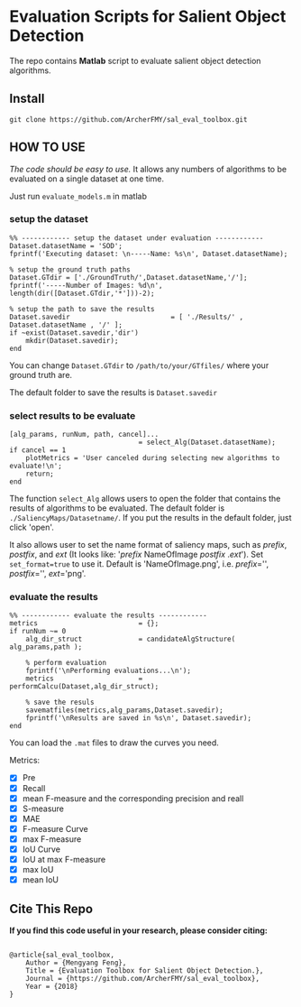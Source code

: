 # Evaluation Scripts for Salient Object Detection
The repo contains **Matlab** script to evaluate salient object detection algorithms.

## Install

```
git clone https://github.com/ArcherFMY/sal_eval_toolbox.git
```

## HOW TO USE

_The code should be easy to use._ It allows any numbers of algorithms to be evaluated on a single dataset at one time.

Just run `evaluate_models.m` in matlab


### setup the dataset

```
%% ------------ setup the dataset under evaluation ------------
Dataset.datasetName = 'SOD';
fprintf('Executing dataset: \n-----Name: %s\n', Dataset.datasetName);

% setup the ground truth paths
Dataset.GTdir = ['./GroundTruth/',Dataset.datasetName,'/'];
fprintf('-----Number of Images: %d\n', length(dir([Dataset.GTdir,'*']))-2);

% setup the path to save the results
Dataset.savedir                         = [ './Results/' , Dataset.datasetName , '/' ];
if ~exist(Dataset.savedir,'dir')
    mkdir(Dataset.savedir);
end
```
You can change `Dataset.GTdir` to `/path/to/your/GTfiles/` where your ground truth are. 

The default folder to save the results is `Dataset.savedir`

### select results to be evaluate

```
[alg_params, runNum, path, cancel]...
                                = select_Alg(Dataset.datasetName);
if cancel == 1
    plotMetrics = 'User canceled during selecting new algorithms to evaluate!\n';
    return;
end
```
The function `select_Alg` allows users to open the folder that contains the results of algorithms to be evaluated. The default folder is `./SaliencyMaps/Datasetname/`. If you put the results in the default folder, just click 'open'.

It also allows user to set the name format of saliency maps, such as _prefix_, _postfix_, and _ext_ (It looks like: '_prefix_ NameOfImage _postfix_ ._ext_'). Set `set_format=true` to use it. Default is 'NameOfImage.png', i.e. _prefix_='', _postfix_='', _ext_='png'.

### evaluate the results

```
%% ------------ evaluate the results ------------
metrics                         = {};
if runNum ~= 0 
    alg_dir_struct              = candidateAlgStructure( alg_params,path ); 

    % perform evaluation
    fprintf('\nPerforming evaluations...\n');
    metrics                     = performCalcu(Dataset,alg_dir_struct);

    % save the resuls
    savematfiles(metrics,alg_params,Dataset.savedir);
    fprintf('\nResults are saved in %s\n', Dataset.savedir);
end
```

You can load the `.mat` files to draw the curves you need.

 Metrics:

- [x] Pre
- [x] Recall
- [x] mean F-measure and the corresponding precision and reall
- [x] S-measure
- [x] MAE
- [x] F-measure Curve
- [x] max F-measure
- [x] IoU Curve
- [x] IoU at max F-measure
- [x] max IoU
- [x] mean IoU

## Cite This Repo

**If you find this code useful in your research, please consider citing:**

```

@article{sal_eval_toolbox,
    Author = {Mengyang Feng},
    Title = {Evaluation Toolbox for Salient Object Detection.},
    Journal = {https://github.com/ArcherFMY/sal_eval_toolbox},
    Year = {2018}
}
```
